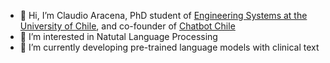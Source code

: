 - 👋 Hi, I’m Claudio Aracena, PhD student of [Engineering Systems at the University of Chile](https://www.dsiuchile.cl/alumnos/alumnos/), and co-founder of [Chatbot Chile](https://chatbotchile.cl)
- 👀 I’m interested in Natutal Language Processing 
- 🌱 I’m currently developing pre-trained language models with clinical text

<!---
caracena/caracena is a ✨ special ✨ repository because its `README.md` (this file) appears on your GitHub profile.
You can click the Preview link to take a look at your changes.
--->
